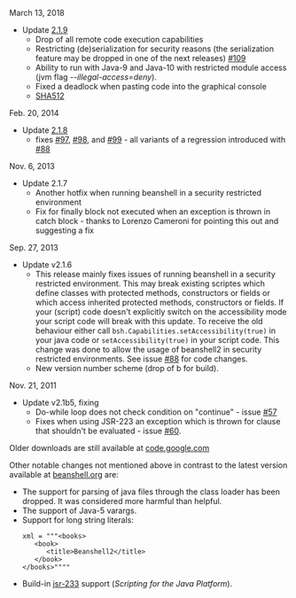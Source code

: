 March 13, 2018

* Update [2.1.9](https://github.com/pejobo/beanshell2/raw/v2.1/dist/bsh-2.1.9.jar)
  * Drop of all remote code execution capabilities
  * Restricting (de)serialization for security reasons (the serialization feature may be dropped in one  of the next
  releases) [#109](https://github.com/pejobo/beanshell2/issues/109)
  * Ability to run with Java-9 and Java-10 with restricted module access (jvm flag _--illegal-access=deny_).
  * Fixed a deadlock when pasting code into the graphical console 
  * [SHA512](https://raw.githubusercontent.com/pejobo/beanshell2/v2.1/dist/bsh-2.1.9.jar.sha512sum)

Feb. 20, 2014

* Update [2.1.8](https://github.com/pejobo/beanshell2/raw/5b925f056c7a4b192fcd7389c9362d4f43403f70/downloads/bsh-2.1.8.jar)
  * fixes [#97](https://github.com/pejobo/beanshell2/issues/97), 
  [#98](https://github.com/pejobo/beanshell2/issues/98), and
  [#99](https://github.com/pejobo/beanshell2/issues/99) - all variants of a regression introduced with
  [#88](https://github.com/pejobo/beanshell2/issues/88)


Nov. 6, 2013

* Update 2.1.7
  * Another hotfix when running beanshell in a security restricted environment
  * Fix for finally block not executed when an exception is thrown in catch block - thanks to Lorenzo Cameroni for pointing this out and suggesting a fix


Sep. 27, 2013

* Update v2.1.6
  * This release mainly fixes issues of running beanshell in a security restricted environment. This may break existing
   scriptes which define classes with protected methods, constructors or fields or which access inherited protected
   methods, constructors or fields. If your (script) code doesn't explicitly switch on the accessibility mode your 
   script code will break with this update.
   To receive the old behaviour either call `bsh.Capabilities.setAccessibility(true)` in your java code or 
   `setAccessibility(true)` in your script code. This change was done to allow the usage of beanshell2 in security
   restricted environments. See issue [#88](https://github.com/pejobo/beanshell2/issues/88) for code changes.
  * New version number scheme (drop of b for build).


Nov. 21, 2011

* Update v2.1b5, fixing
  * Do-while loop does not check condition on "continue" - issue [#57](https://github.com/pejobo/beanshell2/issues/57)
  * Fixes when using JSR-223 an exception which is thrown for clause that shouldn't be evaluated - issue
   [#60](https://github.com/pejobo/beanshell2/issues/60).

Older downloads are still available at [code.google.com](https://code.google.com/archive/p/beanshell2/downloads)

Other notable changes not mentioned above in contrast to the latest version available at 
[beanshell.org](http://www.beanshell.org) are:
* The support for parsing of java files through the class loader has been dropped. It was considered more harmful than
  helpful.
* The support of Java-5 varargs.
* Support for long string literals: 
  ```
  xml = """<books>
     <book>
        <title>Beanshell2</title>
     </book>
  </books>""""
  ```
* Build-in [jsr-233](https://www.jcp.org/en/jsr/detail?id=223) support (_Scripting for the Java Platform_).
  